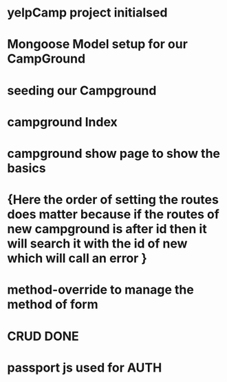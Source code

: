 # yelpCamp project initialsed 

# Mongoose Model setup for our CampGround

# seeding our Campground

# campground Index

# campground show page to show the basics 

# {Here the order of setting the routes does matter because if the routes of new campground is after id then it will search it with the id of new which will call an error }

# method-override to manage the method of form

# CRUD DONE 

# passport js used for AUTH